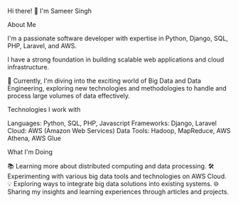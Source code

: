Hi there! 👋 I'm Sameer Singh

About Me

I'm a passionate software developer with expertise in Python, Django, SQL, PHP, Laravel, and AWS. 

I have a strong foundation in building scalable web applications and cloud infrastructure.

🌟 Currently, I'm diving into the exciting world of Big Data and Data Engineering, exploring new technologies and methodologies to handle and process large volumes of data effectively.

Technologies I work with

Languages: Python, SQL, PHP, Javascript
Frameworks: Django, Laravel
Cloud: AWS (Amazon Web Services)
Data Tools: Hadoop, MapReduce, AWS Athena, AWS Glue

What I'm Doing

📚 Learning more about distributed computing and data processing.
🛠️ Experimenting with various big data tools and technologies on AWS Cloud.
💡 Exploring ways to integrate big data solutions into existing systems.
🌐 Sharing my insights and learning experiences through articles and projects.


<!---
Sameer1295/Sameer1295 is a ✨ special ✨ repository because its `README.md` (this file) appears on your GitHub profile.
You can click the Preview link to take a look at your changes.
--->
